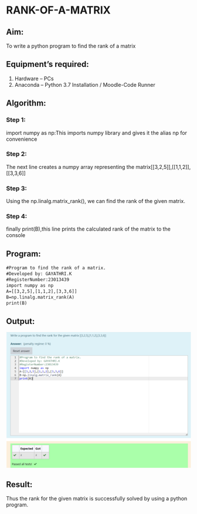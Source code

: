 # RANK-OF-A-MATRIX
## Aim:
To write a python program to find the rank of a matrix
## Equipment’s required:
1. 	Hardware – PCs
2. 	Anaconda – Python 3.7 Installation / Moodle-Code Runner
## Algorithm:
### Step 1: 
import numpy as np:This imports numpy library and gives it the alias np for convenience
### Step 2: 
The next line creates a numpy array representing the matrix[[3,2,5]],[[1,1,2]],[[3,3,6]]
### Step 3:
 Using the np.linalg.matrix_rank(), we can find the rank of the given matrix.
### Step 4: 
finally print(B),this line prints the calculated rank of the matrix to the console
## Program:
``````
#Program to find the rank of a matrix.
#Developed by: GAYATHRI.K
#RegisterNumber:23013439
import numpy as np
A=[[3,2,5],[1,1,2],[3,3,6]]
B=np.linalg.matrix_rank(A)
print(B)
``````
## Output:
![Alt text](<Screenshot 2023-12-12 211456-2.png>)
## Result:
Thus the rank for the given matrix is successfully solved by  using a python program.

